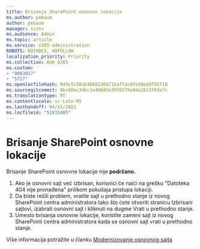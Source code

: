```yaml
---
title: Brisanje SharePoint osnovne lokacije
ms.author: pebaum
author: pebaum
manager: scotv
ms.audience: Admin
ms.topic: article
ms.service: o365-administration
ROBOTS: NOINDEX, NOFOLLOW
localization_priority: Priority
ms.collection: Adm_O365
ms.custom:
- "9003017"
- "5727"
ms.openlocfilehash: 849c5c58ab4688130d71baffac8fe39eddf92f18
ms.sourcegitcommit: 8bc60ec34bc1e40685e3976576e04a2623f63a7c
ms.translationtype: MT
ms.contentlocale: sr-Latn-RS
ms.lasthandoff: 04/15/2021
ms.locfileid: "51815485"
---
```

# <a name="delete-the-sharepoint-root-site"></a>Brisanje SharePoint osnovne lokacije

Brisanje SharePoint osnovne lokacije nije  **podržano.**

1.  Ako je osnovni sajt već izbrisan, korisnici će naići na grešku "Datoteka 404 nije pronađena" prilikom pokušaja pristupa lokaciji.
2.  Da biste rešili problem, vratite sajt u prethodno stanje [](https://admin.microsoft.com/sharepoint?page=recycleBin&modern=true) iz novog SharePoint centra administratora tako što ćete otvoriti stranicu Izbrisani sajtovi, izabrati osnovni sajt i kliknuti na dugme Vrati u prethodno stanje.
3.  Umesto brisanja osnovne lokacije, koristite zameni sajt iz novog SharePoint centra administratora kada se osnovni sajt vrati u prethodno stanje. [](https://docs.microsoft.com/sharepoint/modern-root-site#replace-your-root-site)

Više informacija potražite u članku [Modernizovanje osnovnog sajta](https://docs.microsoft.com/sharepoint/modern-root-site)